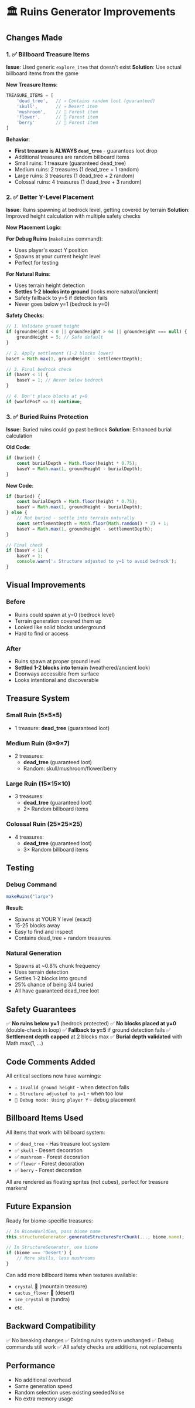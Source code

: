 # 🏛️ Ruins Generator Improvements

## Changes Made

### 1. ✅ Billboard Treasure Items
**Issue**: Used generic `explore_item` that doesn't exist
**Solution**: Use actual billboard items from the game

**New Treasure Items**:
```javascript
TREASURE_ITEMS = [
    'dead_tree',   // 💀 Contains random loot (guaranteed)
    'skull',       // 💀 Desert item
    'mushroom',    // 🍄 Forest item  
    'flower',      // 🌸 Forest item
    'berry'        // 🍓 Forest item
]
```

**Behavior**:
- **First treasure is ALWAYS `dead_tree`** - guarantees loot drop
- Additional treasures are random billboard items
- Small ruins: 1 treasure (guaranteed dead_tree)
- Medium ruins: 2 treasures (1 dead_tree + 1 random)
- Large ruins: 3 treasures (1 dead_tree + 2 random)
- Colossal ruins: 4 treasures (1 dead_tree + 3 random)

### 2. ✅ Better Y-Level Placement
**Issue**: Ruins spawning at bedrock level, getting covered by terrain
**Solution**: Improved height calculation with multiple safety checks

**New Placement Logic**:

**For Debug Ruins** (`makeRuins` command):
- Uses player's exact Y position
- Spawns at your current height level
- Perfect for testing

**For Natural Ruins**:
- Uses terrain height detection
- **Settles 1-2 blocks into ground** (looks more natural/ancient)
- Safety fallback to y=5 if detection fails
- Never goes below y=1 (bedrock is y=0)

**Safety Checks**:
```javascript
// 1. Validate ground height
if (groundHeight < 0 || groundHeight > 64 || groundHeight === null) {
    groundHeight = 5; // Safe default
}

// 2. Apply settlement (1-2 blocks lower)
baseY = Math.max(1, groundHeight - settlementDepth);

// 3. Final bedrock check
if (baseY < 1) {
    baseY = 1; // Never below bedrock
}

// 4. Don't place blocks at y=0
if (worldPosY <= 0) continue;
```

### 3. ✅ Buried Ruins Protection
**Issue**: Buried ruins could go past bedrock
**Solution**: Enhanced burial calculation

**Old Code**:
```javascript
if (buried) {
    const burialDepth = Math.floor(height * 0.75);
    baseY = Math.max(1, groundHeight - burialDepth);
}
```

**New Code**:
```javascript
if (buried) {
    const burialDepth = Math.floor(height * 0.75);
    baseY = Math.max(1, groundHeight - burialDepth);
} else {
    // Not buried - settle into terrain naturally
    const settlementDepth = Math.floor(Math.random() * 2) + 1;
    baseY = Math.max(1, groundHeight - settlementDepth);
}

// Final check
if (baseY < 1) {
    baseY = 1;
    console.warn('⚠️ Structure adjusted to y=1 to avoid bedrock');
}
```

## Visual Improvements

### Before
- Ruins could spawn at y=0 (bedrock level)
- Terrain generation covered them up
- Looked like solid blocks underground
- Hard to find or access

### After  
- Ruins spawn at proper ground level
- **Settled 1-2 blocks into terrain** (weathered/ancient look)
- Doorways accessible from surface
- Looks intentional and discoverable

## Treasure System

### Small Ruin (5×5×5)
- 1 treasure: **dead_tree** (guaranteed loot)

### Medium Ruin (9×9×7)
- 2 treasures:
  - **dead_tree** (guaranteed loot)
  - Random: skull/mushroom/flower/berry

### Large Ruin (15×15×10)
- 3 treasures:
  - **dead_tree** (guaranteed loot)
  - 2× Random billboard items

### Colossal Ruin (25×25×25)
- 4 treasures:
  - **dead_tree** (guaranteed loot)
  - 3× Random billboard items

## Testing

### Debug Command
```javascript
makeRuins("large")
```

**Result**:
- Spawns at YOUR Y level (exact)
- 15-25 blocks away
- Easy to find and inspect
- Contains dead_tree + random treasures

### Natural Generation
- Spawns at ~0.8% chunk frequency
- Uses terrain detection
- Settles 1-2 blocks into ground
- 25% chance of being 3/4 buried
- All have guaranteed dead_tree loot

## Safety Guarantees

✅ **No ruins below y=1** (bedrock protected)
✅ **No blocks placed at y=0** (double-check in loop)
✅ **Fallback to y=5** if ground detection fails
✅ **Settlement depth capped** at 2 blocks max
✅ **Burial depth validated** with Math.max(1, ...)

## Code Comments Added

All critical sections now have warnings:
- `⚠️ Invalid ground height` - when detection fails
- `⚠️ Structure adjusted to y=1` - when too low
- `🔧 Debug mode: Using player Y` - debug placement

## Billboard Items Used

All items that work with billboard system:
- ✅ `dead_tree` - Has treasure loot system
- ✅ `skull` - Desert decoration
- ✅ `mushroom` - Forest decoration  
- ✅ `flower` - Forest decoration
- ✅ `berry` - Forest decoration

All are rendered as floating sprites (not cubes), perfect for treasure markers!

## Future Expansion

Ready for biome-specific treasures:
```javascript
// In BiomeWorldGen, pass biome name
this.structureGenerator.generateStructuresForChunk(..., biome.name);

// In StructureGenerator, use biome
if (biome === 'Desert') {
    // More skulls, less mushrooms
}
```

Can add more billboard items when textures available:
- `crystal` 💎 (mountain treasure)
- `cactus_flower` 🌵 (desert)
- `ice_crystal` ❄️ (tundra)
- etc.

## Backward Compatibility

✅ No breaking changes
✅ Existing ruins system unchanged
✅ Debug commands still work
✅ All safety checks are additions, not replacements

## Performance

- No additional overhead
- Same generation speed
- Random selection uses existing seededNoise
- No extra memory usage
